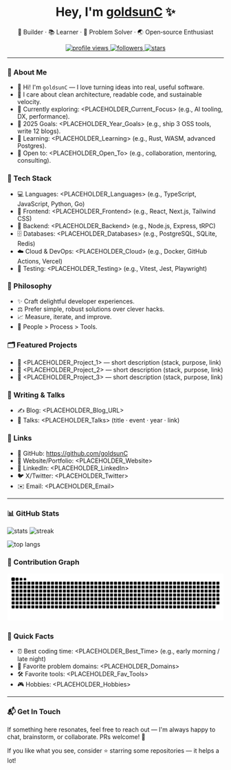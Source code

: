 <h1 align="center">Hey, I'm <a href="https://github.com/goldsunC">goldsunC</a> ✨</h1>
<p align="center">🚀 Builder · 📚 Learner · 🧩 Problem Solver · 🌏 Open‑source Enthusiast</p>

<p align="center">
  <a href="https://github.com/goldsunC">
    <img src="https://komarev.com/ghpvc/?username=goldsunC&label=Profile%20Views&color=0e75b6&style=flat" alt="profile views" />
  </a>
  <a href="https://github.com/goldsunC?tab=followers">
    <img src="https://img.shields.io/github/followers/goldsunC?label=Followers&style=flat&color=0e75b6" alt="followers" />
  </a>
  <a href="https://github.com/goldsunC?tab=stars">
    <img src="https://img.shields.io/badge/Stars-★-yellow" alt="stars" />
  </a>
</p>

---

### 🙋 About Me
- 👋 Hi! I'm `goldsunC` — I love turning ideas into real, useful software.
- 🧠 I care about clean architecture, readable code, and sustainable velocity.
- 🔭 Currently exploring: <PLACEHOLDER_Current_Focus> (e.g., AI tooling, DX, performance).
- 🎯 2025 Goals: <PLACEHOLDER_Year_Goals> (e.g., ship 3 OSS tools, write 12 blogs).
- 🌱 Learning: <PLACEHOLDER_Learning> (e.g., Rust, WASM, advanced Postgres).
- 🤝 Open to: <PLACEHOLDER_Open_To> (e.g., collaboration, mentoring, consulting).

### 🧰 Tech Stack
- 💻 Languages: <PLACEHOLDER_Languages> (e.g., TypeScript, JavaScript, Python, Go)
- 🧩 Frontend: <PLACEHOLDER_Frontend> (e.g., React, Next.js, Tailwind CSS)
- 🔧 Backend: <PLACEHOLDER_Backend> (e.g., Node.js, Express, tRPC)
- 🗄️ Databases: <PLACEHOLDER_Databases> (e.g., PostgreSQL, SQLite, Redis)
- ☁️ Cloud & DevOps: <PLACEHOLDER_Cloud> (e.g., Docker, GitHub Actions, Vercel)
- 🧪 Testing: <PLACEHOLDER_Testing> (e.g., Vitest, Jest, Playwright)

### 🧭 Philosophy
- ✨ Craft delightful developer experiences.
- ⚖️ Prefer simple, robust solutions over clever hacks.
- 📈 Measure, iterate, and improve.
- 👥 People > Process > Tools.

### 🗂️ Featured Projects
- 🚧 <PLACEHOLDER_Project_1> — short description (stack, purpose, link)
- 🚧 <PLACEHOLDER_Project_2> — short description (stack, purpose, link)
- 🚧 <PLACEHOLDER_Project_3> — short description (stack, purpose, link)

### 📝 Writing & Talks
- ✍️ Blog: <PLACEHOLDER_Blog_URL>
- 🎤 Talks: <PLACEHOLDER_Talks> (title · event · year · link)

### 🔗 Links
- 🐙 GitHub: https://github.com/goldsunC
- 🔗 Website/Portfolio: <PLACEHOLDER_Website>
- 💼 LinkedIn: <PLACEHOLDER_LinkedIn>
- 🐦 X/Twitter: <PLACEHOLDER_Twitter>
- ✉️ Email: <PLACEHOLDER_Email>

---

### 📊 GitHub Stats
<p>
  <img height="165" src="https://github-readme-stats.vercel.app/api?username=goldsunC&show_icons=true&hide_border=true" alt="stats" />
  <img height="165" src="https://github-readme-streak-stats.herokuapp.com/?user=goldsunC&hide_border=true" alt="streak" />
</p>
<p>
  <img height="165" src="https://github-readme-stats.vercel.app/api/top-langs/?username=goldsunC&layout=compact&hide_border=true" alt="top langs" />
</p>

### 🐍 Contribution Graph
<p>
  <img src="https://raw.githubusercontent.com/Platane/snk/output/github-contribution-grid-snake.svg" alt="snake" />
</p>

### 🎯 Quick Facts
- ⏰ Best coding time: <PLACEHOLDER_Best_Time> (e.g., early morning / late night)
- 🧩 Favorite problem domains: <PLACEHOLDER_Domains>
- 🛠️ Favorite tools: <PLACEHOLDER_Fav_Tools>
- 🎮 Hobbies: <PLACEHOLDER_Hobbies>

---

### 📬 Get In Touch
If something here resonates, feel free to reach out — I'm always happy to chat, brainstorm, or collaborate. PRs welcome! 🙌

If you like what you see, consider ⭐️ starring some repositories — it helps a lot!


